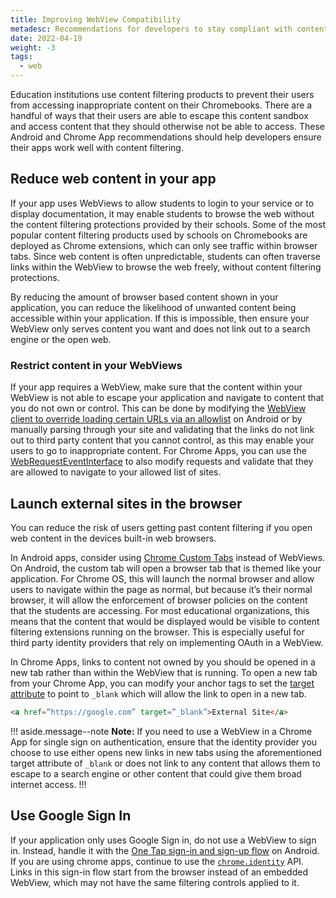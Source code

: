 ```yaml
---
title: Improving WebView Compatibility
metadesc: Recommendations for developers to stay compliant with content filtering requirements that schools may have when using embedded webviews.
date: 2022-04-19
weight: -3
tags:
  - web
---
```


Education institutions use content filtering products to prevent their users from accessing inappropriate content on their Chromebooks. There are a handful of ways that their users are able to escape this content sandbox and access content that they should otherwise not be able to access. These Android and Chrome App recommendations should help developers ensure their apps work well with content filtering.

## Reduce web content in your app

If your app uses WebViews to allow students to login to your service or to display documentation, it may enable students to browse the web without the content filtering protections provided by their schools. Some of the most popular content filtering products used by schools on Chromebooks are deployed as Chrome extensions, which can only see traffic within browser tabs. Since web content is often unpredictable, students can often traverse links within the WebView to browse the web freely, without content filtering protections.

By reducing the amount of browser based content shown in your application, you can reduce the likelihood of unwanted content being accessible within your application. If this is impossible, then ensure your WebView only serves content you want and does not link out to a search engine or the open web.

### Restrict content in your WebViews

If your app requires a WebView, make sure that the content within your WebView is not able to escape your application and navigate to content that you do not own or control. This can be done by modifying the [WebView client to override loading certain URLs via an allowlist](<https://developer.android.com/reference/android/webkit/WebViewClient#shouldOverrideUrlLoading(android.webkit.WebView,%20android.webkit.WebResourceRequest)>) on Android or by manually parsing through your site and validating that the links do not link out to third party content that you cannot control, as this may enable your users to go to inappropriate content. For Chrome Apps, you can use the [WebRequestEventInterface](https://developer.chrome.com/docs/extensions/reference/webviewTag/#type-WebRequestEventInterface) to also modify requests and validate that they are allowed to navigate to your allowed list of sites.

## Launch external sites in the browser

You can reduce the risk of users getting past content filtering if you open web content in the devices built-in web browsers.

In Android apps, consider using [Chrome Custom Tabs](https://developer.chrome.com/docs/android/custom-tabs/) instead of WebViews. On Android, the custom tab will open a browser tab that is themed like your application. For Chrome OS, this will launch the normal browser and allow users to navigate within the page as normal, but because it’s their normal browser, it will allow the enforcement of browser policies on the content that the students are accessing. For most educational organizations, this means that the content that would be displayed would be visible to content filtering extensions running on the browser. This is especially useful for third party identity providers that rely on implementing OAuth in a WebView.

In Chrome Apps, links to content not owned by you should be opened in a new tab rather than within the WebView that is running. To open a new tab from your Chrome App, you can modify your anchor tags to set the [target attribute](https://developer.mozilla.org/en-US/docs/Web/HTML/Element/a#attr-target) to point to `_blank` which will allow the link to open in a new tab.

```html
<a href=”https://google.com” target=”_blank”>External Site</a>
```

!!! aside.message--note
**Note:** If you need to use a WebView in a Chrome App for single sign on authentication, ensure that the identity provider you choose to use either opens new links in new tabs using the aforementioned target attribute of `_blank` or does not link to any content that allows them to escape to a search engine or other content that could give them broad internet access.
!!!

## Use Google Sign In

If your application only uses Google Sign in, do not use a WebView to sign in. Instead, handle it with the [One Tap sign-in and sign-up flow](https://developers.google.com/identity/one-tap) on Android. If you are using chrome apps, continue to use the [`chrome.identity`](https://developer.chrome.com/docs/extensions/reference/identity/) API. Links in this sign-in flow start from the browser instead of an embedded WebView, which may not have the same filtering controls applied to it.
